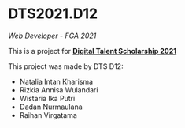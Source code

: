 # DTS2021.D12
*Web Developer - FGA 2021*

This is a project for [**Digital Talent Scholarship 2021**](http://digitalent.kominfo.go.id/)

This project was made by DTS D12:
 - Natalia Intan Kharisma
 - Rizkia Annisa Wulandari
 - Wistaria Ika Putri
 - Dadan Nurmaulana
 - Raihan Virgatama
